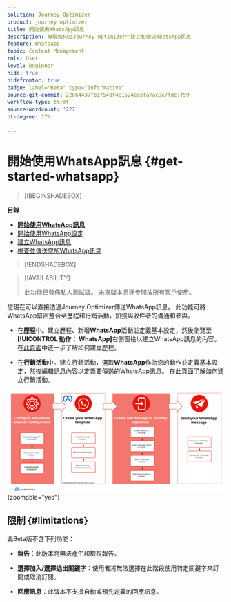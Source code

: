 ```yaml
---
solution: Journey Optimizer
product: journey optimizer
title: 開始使用WhatsApp訊息
description: 瞭解如何在Journey Optimizer中建立和傳送WhatsApp訊息
feature: Whatsapp
topic: Content Management
role: User
level: Beginner
hide: true
hidefromtoc: true
badge: label="Beta" type="Informative"
source-git-commit: 22664437fb1f548f4c1524ea5fa7ac9e7fdc7f59
workflow-type: tm+mt
source-wordcount: '227'
ht-degree: 17%

---
```


# 開始使用WhatsApp訊息 {#get-started-whatsapp}

>[!BEGINSHADEBOX]

**目錄**

* **[開始使用WhatsApp訊息](get-started-whatsapp.md)**
* [開始使用WhatsApp設定](whatsapp-configuration.md)
* [建立WhatsApp訊息](create-whatsapp.md)
* [檢查並傳送您的WhatsApp訊息](send-whatsapp.md)

>[!ENDSHADEBOX]

>[!AVAILABILITY]
>
>此功能已發佈私人測試版。 未來版本將逐步開放所有客戶使用。

您現在可以直接透過Journey Optimizer傳送WhatsApp訊息。 此功能可將WhatsApp緊密整合至歷程和行銷活動，加強與收件者的溝通和參與。

* 在&#x200B;**歷程**&#x200B;中。建立歷程、新增&#x200B;**WhatsApp**&#x200B;活動並定義基本設定，然後瀏覽至&#x200B;**[!UICONTROL 動作： WhatsApp]**&#x200B;右側窗格以建立WhatsApp訊息的內容。 在[此頁面](../building-journeys/journey-gs.md)中進一步了解如何建立歷程。

* 在&#x200B;**行銷活動**&#x200B;中。建立行銷活動，選取&#x200B;**WhatsApp**&#x200B;作為您的動作並定義基本設定，然後編輯訊息內容以定義要傳送的WhatsApp訊息。 在[此頁面](../campaigns/create-campaign.md#configure)了解如何建立行銷活動。

![](assets/do-not-localize/whatsapp-beta.png){zoomable="yes"}

## 限制 {#limitations}

此Beta版不含下列功能：

* **報告**：此版本將無法產生和檢視報告。

* **選擇加入/選擇退出關鍵字**：使用者將無法選擇在此階段使用特定關鍵字來訂閱或取消訂閱。

* **回應訊息**：此版本不支援自動或預先定義的回應訊息。
